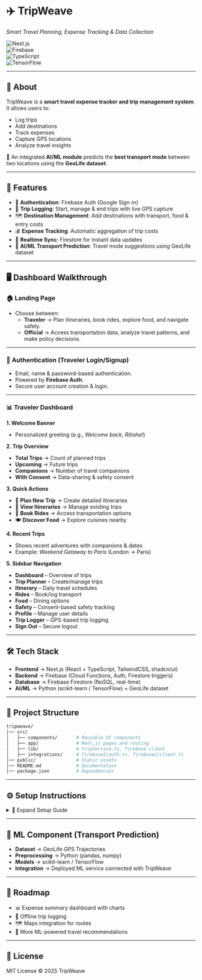 # ✈️ TripWeave  
*Smart Travel Planning, Expense Tracking & Data Collection*  

![Next.js](https://img.shields.io/badge/Next.js-000000?style=for-the-badge&logo=nextdotjs&logoColor=white)  
![Firebase](https://img.shields.io/badge/Firebase-FFCA28?style=for-the-badge&logo=firebase&logoColor=black)  
![TypeScript](https://img.shields.io/badge/TypeScript-007ACC?style=for-the-badge&logo=typescript&logoColor=white)  
![TensorFlow](https://img.shields.io/badge/TensorFlow-FF6F00?style=for-the-badge&logo=tensorflow&logoColor=white)  

---

## 📖 About  
TripWeave is a **smart travel expense tracker and trip management system**.  
It allows users to:  
- Log trips  
- Add destinations  
- Track expenses  
- Capture GPS locations  
- Analyze travel insights  

🔮 An integrated **AI/ML module** predicts the **best transport mode** between two locations using the **GeoLife dataset**.  

---

## 🚀 Features  
- 🔐 **Authentication**: Firebase Auth (Google Sign-in)  
- 📍 **Trip Logging**: Start, manage & end trips with live GPS capture  
- 🗺️ **Destination Management**: Add destinations with transport, food & entry costs  
- 💰 **Expense Tracking**: Automatic aggregation of trip costs  
- 🔄 **Realtime Sync**: Firestore for instant data updates  
- 🤖 **AI/ML Transport Prediction**: Travel mode suggestions using GeoLife dataset  

---

## 🖥️ Dashboard Walkthrough  

### 🏠 **Landing Page**
- Choose between:  
  - **Traveler** → Plan itineraries, book rides, explore food, and navigate safely.  
  - **Official** → Access transportation data, analyze travel patterns, and make policy decisions.  

---

### 🔑 **Authentication (Traveler Login/Signup)**  
- Email, name & password-based authentication.  
- Powered by **Firebase Auth**.  
- Secure user account creation & login.  

---

### 📊 **Traveler Dashboard**  

**1. Welcome Banner**  
- Personalized greeting (e.g., *Welcome back, Ritisha!*)  

**2. Trip Overview**  
- **Total Trips** → Count of planned trips  
- **Upcoming** → Future trips  
- **Companions** → Number of travel companions  
- **With Consent** → Data-sharing & safety consent  

**3. Quick Actions**  
- 📝 **Plan New Trip** → Create detailed itineraries  
- 📂 **View Itineraries** → Manage existing trips  
- 🚖 **Book Rides** → Access transportation options  
- 🍽️ **Discover Food** → Explore cuisines nearby  

**4. Recent Trips**  
- Shows recent adventures with companions & dates  
- Example: *Weekend Getaway to Paris* (London → Paris)  

**5. Sidebar Navigation**  
- **Dashboard** – Overview of trips  
- **Trip Planner** – Create/manage trips  
- **Itinerary** – Daily travel schedules  
- **Rides** – Book/log transport  
- **Food** – Dining options  
- **Safety** – Consent-based safety tracking  
- **Profile** – Manage user details  
- **Trip Logger** – GPS-based trip logging  
- **Sign Out** – Secure logout  

---

## 🛠️ Tech Stack  
- **Frontend** → Next.js (React + TypeScript, TailwindCSS, shadcn/ui)  
- **Backend** → Firebase (Cloud Functions, Auth, Firestore triggers)  
- **Database** → Firebase Firestore (NoSQL, real-time)  
- **AI/ML** → Python (scikit-learn / TensorFlow) + GeoLife dataset  

---

## 📂 Project Structure
```bash
tripweave/
│── src/
│   ├── components/       # Reusable UI components
│   ├── app/              # Next.js pages and routing
│   ├── lib/              # tripService.ts, firebase client
│   ├── integrations/     # firebase2/auth.ts, firebase2/client.ts
│── public/               # Static assets
│── README.md             # Documentation
│── package.json          # Dependencies
```

---

## ⚙️ Setup Instructions  

<details>
<summary>🔧 Expand Setup Guide</summary>  

### 1️⃣ Clone Repository  
```bash
git clone https://github.com/yourusername/tripweave.git
cd tripweave
```

### 2️⃣ Install Dependencies  
```bash
npm install
```

### 3️⃣ Configure Firebase  
- Create project in **Firebase Console**  
- Enable **Authentication (Google)** + **Firestore Database**  
- Copy Firebase config → update `client.ts`  

```ts
import { initializeApp } from "firebase/app";
import { getFirestore } from "firebase/firestore";
import { getAuth } from "firebase/auth";

const firebaseConfig = {
  apiKey: "...",
  authDomain: "...",
  projectId: "...",
  storageBucket: "...",
  messagingSenderId: "...",
  appId: "...",
};

export const app = initializeApp(firebaseConfig);
export const db = getFirestore(app);
export const auth = getAuth(app);
```

### 4️⃣ Run Dev Server  
```bash
npm run dev
```
Visit: [http://localhost:3000](http://localhost:3000)  

</details>  

---

## 🤖 ML Component (Transport Prediction)  
- **Dataset** → GeoLife GPS Trajectories  
- **Preprocessing** → Python (pandas, numpy)  
- **Models** → scikit-learn / TensorFlow  
- **Integration** → Deployed ML service connected with TripWeave  

---

## 📌 Roadmap  
- 📊 Expense summary dashboard with charts  
- 📡 Offline trip logging  
- 🗺️ Maps integration for routes  
- 🧠 More ML-powered travel recommendations  

---

## 📜 License  
MIT License © 2025 TripWeave  
